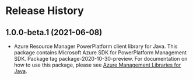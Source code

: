 # Release History

## 1.0.0-beta.1 (2021-06-08)

- Azure Resource Manager PowerPlatform client library for Java. This package contains Microsoft Azure SDK for PowerPlatform Management SDK.  Package tag package-2020-10-30-preview. For documentation on how to use this package, please see [Azure Management Libraries for Java](https://aka.ms/azsdk/java/mgmt).
